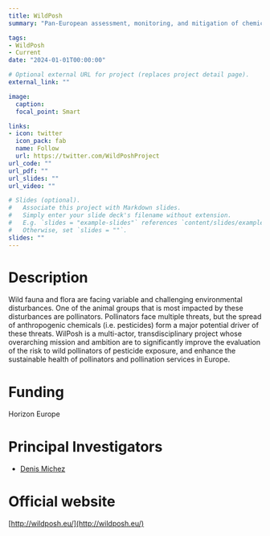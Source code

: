 ```yaml
---
title: WildPosh
summary: "Pan-European assessment, monitoring, and mitigation of chemical stressors on the health of wild pollinators"

tags:
- WildPosh
- Current
date: "2024-01-01T00:00:00"

# Optional external URL for project (replaces project detail page).
external_link: ""

image:
  caption: 
  focal_point: Smart

links:
- icon: twitter
  icon_pack: fab
  name: Follow
  url: https://twitter.com/WildPoshProject
url_code: ""
url_pdf: ""
url_slides: ""
url_video: ""

# Slides (optional).
#   Associate this project with Markdown slides.
#   Simply enter your slide deck's filename without extension.
#   E.g. `slides = "example-slides"` references `content/slides/example-slides.md`.
#   Otherwise, set `slides = ""`.
slides: ""
---
```


# Description
Wild fauna and flora are facing variable and challenging environmental disturbances. One of the animal groups that is most impacted by these disturbances are pollinators. Pollinators face multiple threats, but the spread of anthropogenic chemicals (i.e. pesticides) form a major potential driver of these threats. WilPosh is a multi-actor, transdisciplinary project whose overarching mission and ambition are to significantly improve the evaluation of the risk to wild pollinators of pesticide exposure, and enhance the sustainable health of pollinators and pollination services in Europe.

# Funding
Horizon Europe   

# Principal Investigators
- [Denis Michez](https://staff.umons.ac.be/denis.michez/indexEn.html)

# Official website
[http://wildposh.eu/](http://wildposh.eu/)
